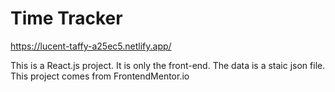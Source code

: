 # Time Tracker

https://lucent-taffy-a25ec5.netlify.app/

This is a React.js project. 
It is only the front-end. The data is a staic json file. 
This project comes from FrontendMentor.io
